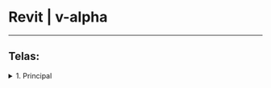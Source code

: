 # Revit | v-alpha

***

## Telas:

<details>
<summary> 1. Principal </summary>

Essa tela servirá como "ancora" do app, portanto, o app deve sempre abrir nessa tela após o usuário já ter inserido os dados pessoais.

<details>
<summary> Comportamentos de componentes gerais  </summary>

- **Barras de progresso:** devem ser regressivas, e ter as cores alteradas (entre verde, amarelo, e vermelho) de acordo com a porcentagem atual.

- **Telas retrateis (direita e esquerda):** devem apresentar um botão lateral com a descrição na vertical quando retraídas, que quando tocados simulam um "swipe" (na direção oposta a que estão) até o final da tela, sobrepondo a tela principal.

- **Barra inferior:** deve alternar entre as visualizações quando tocado[Visualização principal, Visualização Secundária].

- **Botão de configuração:** deve ser visto no topo direito em todas as visualizações.

- **Barra de progresso (geral):**  deve ter a porcentagem definida por um calculo que considera as porcentagens de todos alongamentos (*Cálculo-2*), ter uma rotina de atualização a cada 5 min. com o app aberto, e estar posicionada centralizada no topo em todas as visualizações.


</details>

<details>
<summary> 1.1 Visualização Principal </summary>

Detalhes

</details>

<details>
<summary> 1.2 Visualização Secundária </summary>

O app deve apresentar uma visualização apenas as barras de progressos.

O app deve apresentar uma lista de todas as barras de progressos dos alongamento.

O app deve apresentar a barra de progresso da hidratação em uma uma seção separada.

</details>

Detalhes

</details>
